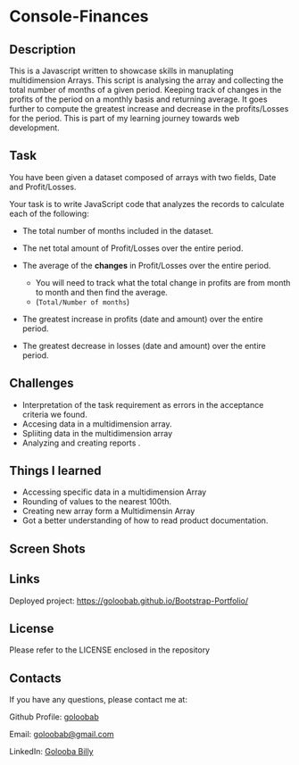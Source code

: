 # Console-Finances

## Description 

This is a Javascript written to showcase skills in manuplating multidimension Arrays. This script is analysing the array and collecting the total number of months of a given period. Keeping track of changes in the profits of the period on a monthly basis and returning average. It goes further to compute the greatest increase and decrease in the profits/Losses for the period. This is part of my learning journey  towards web development.

## Task
You have been given a dataset composed of arrays with two fields, Date and Profit/Losses.

Your task is to write JavaScript code that analyzes the records to calculate each of the following:

* The total number of months included in the dataset.

* The net total amount of Profit/Losses over the entire period.

* The average of the **changes** in Profit/Losses over the entire period.
  * You will need to track what the total change in profits are from month to month and then find the average.
  * (`Total/Number of months`)

* The greatest increase in profits (date and amount) over the entire period.

* The greatest decrease in losses (date and amount) over the entire period.


## Challenges

* Interpretation of the task requirement as errors in the acceptance criteria we found. 
* Accesing data in a multidimension array.
* Spliiting data in the multidimension array
* Analyzing and creating reports .

## Things I learned 
* Accessing specific data in a multidimension Array
* Rounding of values to the nearest 100th.
* Creating new array form a Multidimensin Array
* Got a better understanding of how to read product documentation.


## Screen Shots


## Links
Deployed project: https://goloobab.github.io/Bootstrap-Portfolio/

## License 
Please refer to the LICENSE enclosed in the repository

## Contacts

If you have any questions, please contact me at: 
 
  Github Profile: [goloobab](https://github.com/goloobab/)  

  Email:  goloobab@gmail.com

  LinkedIn: [ Golooba Billy ](linkedin.com/in/goloobab)